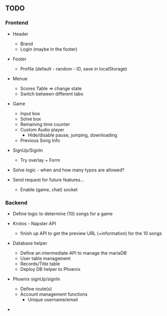 ## TODO

### Frontend

- Header
  - Brand
  - Login (maybe in the footer)
- Footer
  - Profile (default - random - ID, save in localStorage)
- Menue
  - Scores Table => change state
  - Switch between different tabs
- Game
  - Input box
  - Solve box
  - Remaining time counter
  - Custom Audio player
    - Hide/disable pause, jumping, downloading
  - Previous Song Info
- SignUp/SignIn
  - Try overlay + Form



- Solve logic - when and how many typos are allowed?
- Send request for future features...
  - Enable (game, chat) socket

### Backend

- Define logic to determine (10) songs for a game


- Krotos - Napster API
  - finish up API to get the preview URL (+information) for the 10 songs
- Database helper
  - Define an intermediate API to manage the mariaDB
  - User table management
  - Records/Title table
  - Deploy DB helper to Phoenix
- Phoenix signUp/signIn
  - Define route(s)
  - Account management functions
    - Unique username/email
- ​